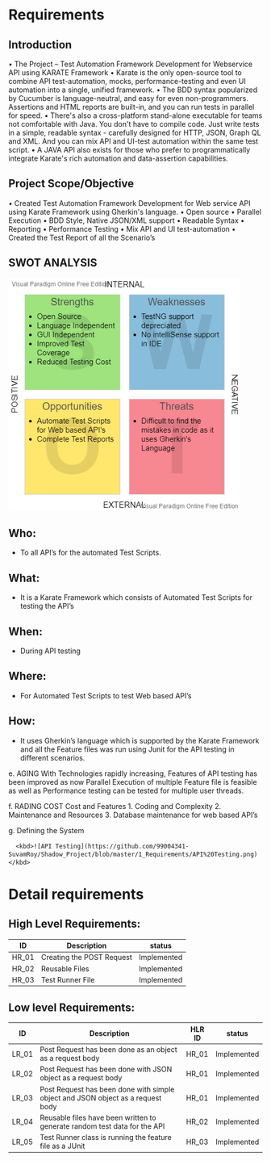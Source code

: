 
# Requirements
## Introduction

•	The Project – Test Automation Framework Development for Webservice API using KARATE Framework
•	Karate is the only open-source tool to combine API test-automation, mocks, performance-testing and even UI automation into a single, unified framework.
•	The BDD syntax popularized by Cucumber is language-neutral, and easy for even non-programmers. Assertions and HTML reports are built-in, and you can run tests in parallel for speed.
•	There's also a cross-platform stand-alone executable for teams not comfortable with Java. You don't have to compile code. Just write tests in a simple, readable syntax - carefully designed for HTTP, JSON, Graph QL and XML. And you can mix API and UI-test automation within the same test script.
•	A JAVA API also exists for those who prefer to programmatically integrate Karate's rich automation and data-assertion capabilities.


## Project Scope/Objective

•	Created Test Automation Framework Development for Web service API using Karate Framework using Gherkin's language.
      •	Open source
      •	Parallel Execution
      •	BDD Style, Native JSON/XML support
      •	Readable Syntax
      •	Reporting
      •	Performance Testing
      •	Mix API and UI test-automation
•	 Created the Test Report of all the Scenario’s


## SWOT ANALYSIS

<kbd>![SWOT_ANALYSIS](https://github.com/99004341-SuvamRoy/Shadow_Project/blob/master/1_Requirements/SWOT_ANALYSIS.png)</kbd>


## Who:

- To all API’s for the automated Test Scripts.

## What:

- It is a Karate Framework which consists of Automated Test Scripts for testing the API’s

## When:

- During API testing

## Where:

- For Automated Test Scripts to test Web based API’s

## How:
- It uses Gherkin’s language which is supported by the Karate Framework and all the Feature files was run using Junit for the API testing in different scenarios.

e.	AGING
With Technologies rapidly increasing, Features of API testing has been improved as now Parallel Execution of multiple Feature file is feasible as well as Performance testing can be tested for multiple user threads.

f.	RADING COST
     Cost and Features
     1. Coding and Complexity
     2. Maintenance and Resources
     3. Database maintenance for web based API’s

g.	Defining the System

      <kbd>![API Testing](https://github.com/99004341-SuvamRoy/Shadow_Project/blob/master/1_Requirements/API%20Testing.png)</kbd>

# Detail requirements
## High Level Requirements:
|ID| Description |status|
|--|------------|---------|
|HR_01 |Creating the POST Request | Implemented
|HR_02 |Reusable Files | Implemented
|HR_03 |Test Runner File  | Implemented


##  Low level Requirements:
|ID| Description |HLR ID | status|
|--|------------|------|---------|
|LR_01 |Post Request has been done as an object as a request body |HR_01|Implemented
|LR_02 |Post Request has been done with JSON object as a request body |HR_01|Implemented
|LR_03 |Post Request has been done with simple object and JSON object as a request body |HR_01|Implemented
|LR_04 |Reusable files have been written to generate random test data for the API |HR_02|Implemented
|LR_05 |Test Runner class is running the feature file as a JUnit |HR_03|Implemented
